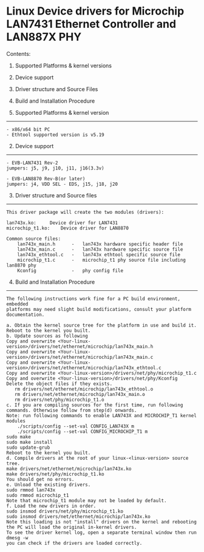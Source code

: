 Linux Device drivers for Microchip LAN7431 Ethernet Controller and LAN887X PHY
===============================================================================

Contents:

1. Supported Platforms & kernel versions
2. Device support
3. Driver structure and Source Files
4. Build and Installation Procedure


1. Supported Platforms & kernel version
----------------------
    - x86/x64 bit PC
	- Ethtool supported version is v5.19

2. Device support
-----------------

    - EVB-LAN7431 Rev-2
	jumpers: j5, j9, j10, j11, j16(3.3v)

    - EVB-LAN8870 Rev-B(or later)
	jumpers: j4, VDD SEL - EDS, j15, j18, j20

3. Driver structure and Source files
------------------------------------
    This driver package will create the two modules (drivers):

    lan743x.ko:		Device driver for LAN7431
    microchip_t1.ko:	Device driver for LAN8870

    Common source files:
        lan743x_main.h      -   lan743x hardware specific header file
        lan743x_main.c      -   lan743x hardware specific source file
        lan743x_ethtool.c   -   lan743x ethtool specific source file
        microchip_t1.c      -   microchip_t1 phy source file including lan8870 phy
        Kconfig             -   phy config file

4. Build and Installation Procedure
-----------------------------------
    The following instructions work fine for a PC build environment, embedded
    platforms may need slight build modifications, consult your platform documentation.

    a. Obtain the kernel source tree for the platform in use and build it.
	Reboot to the kernel you built.
    b. Update sources as following
	Copy and overwrite <Your-linux-version>/drivers/net/ethernet/microchip/lan743x_main.h
	Copy and overwrite <Your-linux-version>/drivers/net/ethernet/microchip/lan743x_main.c
	Copy and overwrite <Your-linux-version>/drivers/net/ethernet/microchip/lan743x_ethtool.c
	Copy and overwrite <Your-linux-version>/drivers/net/phy/microchip_t1.c
	Copy and overwrite <Your-linux-version>/drivers/net/phy/Kconfig
	Delete the object files if they exists.
	   rm drivers/net/ethernet/microchip/lan743x_ethtool.o
	   rm drivers/net/ethernet/microchip/lan743x_main.o
       rm drivers/net/phy/microchip_t1.o
    c. If you are compiling sources for the first time, run following commands. Otherwise follow from step(d) onwards.
	Note: run following commands to enable LAN743X and MICROCHIP_T1 kernel modules
		./scripts/config --set-val CONFIG_LAN743X m
		./scripts/config --set-val CONFIG_MICROCHIP_T1 m
	sudo make
	sudo make install
	sudo update-grub
	Reboot to the kernel you built.
    d. Compile drivers at the root of your linux-<linux-version> source tree.
	make drivers/net/ethernet/microchip/lan743x.ko
	make drivers/net/phy/microchip_t1.ko
	You should get no errors.
    e. Unload the existing drivers.
	sudo rmmod lan743x
	sudo rmmod microchip_t1
	Note that microchip_t1 module may not be loaded by default.
    f. Load the new drivers in order.
	sudo insmod drivers/net/phy/microchip_t1.ko
	sudo insmod drivers/net/ethernet/microchip/lan743x.ko
	Note this loading is not "install" drivers on the kernel and rebooting
	the PC will load the original in-kernel drivers.
	To see the driver kernel log, open a separate terminal window then run
	dmesg -w
	you can check if the drivers are loaded correctly.
